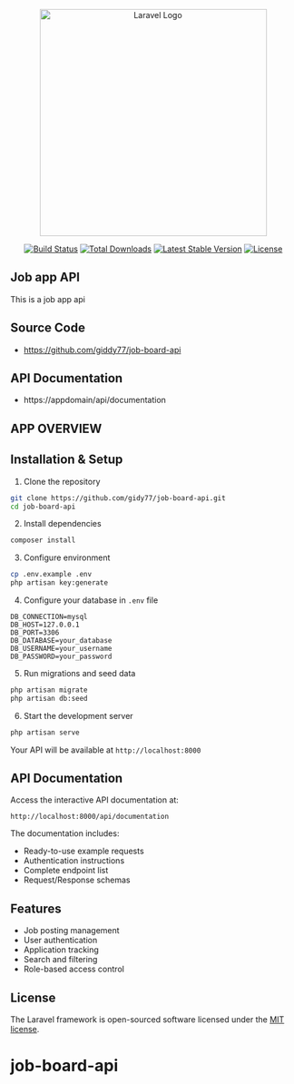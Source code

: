 <p align="center"><a href="https://laravel.com" target="_blank"><img src="https://raw.githubusercontent.com/laravel/art/master/logo-lockup/5%20SVG/2%20CMYK/1%20Full%20Color/laravel-logolockup-cmyk-red.svg" width="400" alt="Laravel Logo"></a></p>

<p align="center">
<a href="https://github.com/laravel/framework/actions"><img src="https://github.com/laravel/framework/workflows/tests/badge.svg" alt="Build Status"></a>
<a href="https://packagist.org/packages/laravel/framework"><img src="https://img.shields.io/packagist/dt/laravel/framework" alt="Total Downloads"></a>
<a href="https://packagist.org/packages/laravel/framework"><img src="https://img.shields.io/packagist/v/laravel/framework" alt="Latest Stable Version"></a>
<a href="https://packagist.org/packages/laravel/framework"><img src="https://img.shields.io/packagist/l/laravel/framework" alt="License"></a>
</p>

## Job app API
This is a job app api


## Source Code
- https://github.com/giddy77/job-board-api
## API Documentation
- https://appdomain/api/documentation

## APP OVERVIEW

## Installation & Setup

1. Clone the repository
```bash
git clone https://github.com/gidy77/job-board-api.git
cd job-board-api
```

2. Install dependencies
```bash
composer install
```

3. Configure environment
```bash
cp .env.example .env
php artisan key:generate
```

4. Configure your database in `.env` file
```
DB_CONNECTION=mysql
DB_HOST=127.0.0.1
DB_PORT=3306
DB_DATABASE=your_database
DB_USERNAME=your_username
DB_PASSWORD=your_password
```

5. Run migrations and seed data
```bash
php artisan migrate
php artisan db:seed
```

6. Start the development server
```bash
php artisan serve
```
Your API will be available at `http://localhost:8000`

## API Documentation

Access the interactive API documentation at:
```
http://localhost:8000/api/documentation
```

The documentation includes:
- Ready-to-use example requests
- Authentication instructions
- Complete endpoint list
- Request/Response schemas

## Features
- Job posting management
- User authentication
- Application tracking
- Search and filtering
- Role-based access control


## License

The Laravel framework is open-sourced software licensed under the [MIT license](https://opensource.org/licenses/MIT).
# job-board-api
